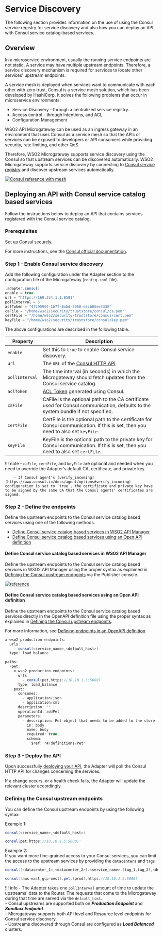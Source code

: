# Service Discovery

The following section provides information on the use of using the Consul service registry for service discovery and also how you can deploy an API with Consul service catalog-based services.

## Overview

In a microservice environment, usually the running service endpoints are not static. A service may have multiple upstream endpoints. Therefore, a service discovery mechanism is required for services to locate other services' upstream endpoints.

A service mesh is deployed when services want to communicate with each other with zero trust. Consul is a service mesh solution, which has been developed by HashiCorp. It solves the following problems that occur in microservice environments:

- Service Discovery - through a centralized service registry.
- Access control - through Intentions, and ACL
- Configuration Management

WSO2 API Microgateway can be used as an ingress gateway in an environment that uses Consul as a service mesh so that the APIs or services can be exposed to developers or API consumers while providing security, rate limiting, and other QoS.

Therefore, WSO2 Microgateway supports service discovery using the Consul so that upstream services can be discovered automatically. WSO2 Microgateway supports service discovery by connecting to [Consul service registry](https://www.hashicorp.com/products/consul) and discover upstream services automatically.

[![Consul reference with mesh]({{base_path}}/assets/img/deploy/consul-reference-with-mesh.jpeg)]({{base_path}}/assets/img/deploy/consul-reference-with-mesh.jpeg)

## Deploying an API with Consul service catalog based services

Follow the instructions below to deploy an API that contains services registered with the Consul service catalog.

### Prerequisites

Set up Consul securely.

For more instructions, see the [Consul official documentation](https://www.consul.io/docs).

### Step 1 - Enable Consul service discovery

Add the following configuration under the Adapter section to the configuration file of the Microgateway (`config.toml` file).

``` java
[adapter.consul]
enable = true
url = "https://169.254.1.1:8501"
pollInterval = 5
aclToken = "4f295904-1b7f-8abd-3058-cecb06ee3338"
caFile = "/home/wso2/security/truststore/consul/ca.pem"
certFile = "/home/wso2/security/truststore/consul/cert.pem"
keyFile = "/home/wso2/security/truststore/consul/key.pem"
```

The above configurations are described in the following table.

|<div style="width:100px">Property</div>| Description                                                                    |
|---------------------------------------|--------------------------------------------------------------------------------|
| `enable`                              | Set this to `true` to enable Consul service discovery. |
| `url`                                 | The `URL` of the [Consul HTTP API](https://www.consul.io/api-docs#http-api-structure).|
| `pollInterval`                        | The time interval (in seconds) in which the Microgateway should fetch updates from the Consul service catalog.|
| `aclToken`                            | [ACL Token](https://learn.hashicorp.com/tutorials/consul/access-control-setup-production) generated using Consul.|
| `caFile`                              | CaFile is the optional path to the CA certificate used for Consul communication, defaults to the system bundle if not specified.|
| `certFile`                            | CertFile is the optional path to the certificate for Consul communication. If this is set, then you need to also set `keyFile`.|
| `keyFile`                             | KeyFile is the optional path to the private key for Consul communication. If this is set, then you need to also set `certFile`.|


!!! note
        - `caFile`, `certFile`, and `keyFile` are optional and needed when you need to override the Adapter's default CA, certificate, and private key.<br>
        
        - If Consul agent's [verify_incoming](https://www.consul.io/docs/agent/options#verify_incoming) configuration is set to `true`, the certificate and private key have to be signed by the same CA that the Consul agents' certificates are signed.


### Step 2 - Define the endpoints

Define the upstream endpoints to the Consul service catalog based services using one of the following methods.

- [Define Consul service catalog based services in WSO2 API Manager]({{base_path}}/deploy/api-microgateway/service-discovery/#define-consul-service-catalog-based-services-in-wso2-api-manager)
- [Define Consul service catalog based services using an Open API definition]({{base_path}}/deploy/api-microgateway/service-discovery/#define-consul-service-catalog-based-services-using-an-open-api-definition)

#### Define Consul service catalog based services in WSO2 API Manager

Define the upstream endpoints to the Consul service catalog based services in WSO2 API Manager using the proper syntax as explained in [Defining the Consul upstream endpoints]({{base_path}}/deploy/api-microgateway/service-discovery/#defining-the-consul-upstream-endpoints) via the Publisher console.

[![reference]({{base_path}}/assets/img/deploy/consul-apim.png)]({{base_path}}/assets/img/deploy/consul-apim.png)

#### Define Consul service catalog based services using an Open API definition

Define the upstream endpoints to the Consul service catalog based services directly in the OpenAPI definition file using the proper syntax as explained in [Defining the Consul upstream endpoints]({{base_path}}/deploy/api-microgateway/service-discovery/#defining-the-consul-upstream-endpoints). 

For more information, see [Defining endpoints in an OpenAPI definition]({{base_path}}/deploy/api-microgateway/endpoints/defining-endpoints-in-an-openapi-definition).

```java tab="Format"
x-wso2-production-endpoints:
  urls:
    - consul(<service_name>,<default_host>)
  type: load_balance
```

```java tab="Example"
paths:
  /pet:
    x-wso2-production-endpoints:
      urls:
        - consul(pet,https://10.10.1.5:5000)
      type: load_balance
    post:
      consumes:
        - application/json
        - application/xml
      description: ""
      operationId: addPet
      parameters:
        - description: Pet object that needs to be added to the store
          in: body
          name: body
          required: true
          schema:
            $ref: '#/definitions/Pet'
```
### Step 3 - Deploy the API

Upon successfully [deploying your API]({{base_path}}/deploy/api-microgateway/getting-started/quick-start-guide/quick-start-guide-overview), the Adapter will poll the Consul HTTP API for changes concerning the services.

If a change occurs, or a health check fails, the Adapter will update the relevant cluster accordingly.

<!-- todo add info about cert rotation once implemented -->

### Defining the Consul upstream endpoints

You can define the Consul upstream endpoints by using the following syntax:

Example 1:

```java tab="Format"
consul(<service_name>,<default_host>)
```

```java tab="Example"
consul(pet,https://10.10.1.5:5000)'
```

Example 2:<br>
If you want more fine-grained access to your Consul services, you can limit the access to the upstream services by providing
the `datacenters` and `tags`


```java tab="Format"
consul([<datacenter_1>,<datacenter_2>].<service_name>.[tag_1,tag_2],<default_host>)
```

```java tab="Example"
consul([aws-east,gcp-west].pet.[prod],https://10.10.1.5:5000)
```

!!! info
        - The Adapter takes one `pollInterval` amount of time to update the upstreams' data to the Router.
        The requests that come to the Microgateway during that time are served via the
        `default_host`. <br>
        - Consul upstreams are supported both on ***Production Endpoint*** and ***Sandbox Endpoint***.<br>
        - Microgateway supports both API level and Resource level endpoints for Consul service discovery.<br>
        - Upstreams discovered through Consul are configured as ***Load Balanced*** clusters.
        <br>
